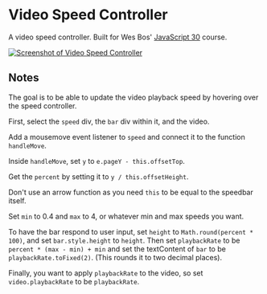 # Video Speed Controller

A video speed controller. Built for Wes Bos' [JavaScript 30](https://javascript30.com/) course.

[![Screenshot of Video Speed Controller](https://res.cloudinary.com/gerhynes/image/upload/v1519425012/Screenshot-2018-2-23_Video_Speed_Scrubber_vyj6vw.png)](https://gk-hynes.github.io/video-speed-controller/)

## Notes

The goal is to be able to update the video playback speed by hovering over the speed controller.

First, select the `speed` div, the `bar` div within it, and the video.

Add a mousemove event listener to `speed` and connect it to the function `handleMove`.

Inside `handleMove`, set `y` to `e.pageY - this.offsetTop`.

Get the `percent` by setting it to `y / this.offsetHeight`.

Don't use an arrow function as you need `this` to be equal to the speedbar itself.

Set `min` to 0.4 and `max` to 4, or whatever min and max speeds you want.

To have the bar respond to user input, set `height` to `Math.round(percent * 100)`, and set `bar.style.height` to `height`. Then set `playbackRate` to be `percent * (max - min) + min` and set the textContent of `bar` to be `playbackRate.toFixed(2)`. (This rounds it to two decimal places).

Finally, you want to apply `playbackRate` to the video, so set `video.playbackRate` to be `playbackRate`.
